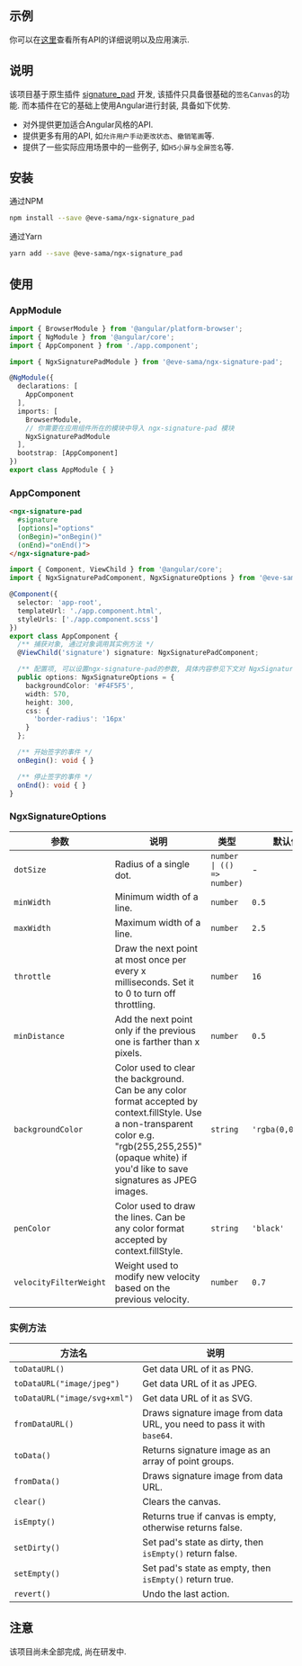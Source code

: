 ## 示例
你可以在[这里](https://mr-eve.github.io/ngx-signature-pad/)查看所有API的详细说明以及应用演示.

## 说明

该项目基于原生插件 [signature_pad](https://github.com/szimek/signature_pad) 开发, 该插件只具备很基础的`签名Canvas`的功能. 而本插件在它的基础上使用Angular进行封装, 具备如下优势.
 - 对外提供更加适合Angular风格的API.
 - 提供更多有用的API, 如`允许用户手动更改状态`、`撤销笔画`等.
 - 提供了一些实际应用场景中的一些例子, 如`H5小屏与全屏签名`等. 

## 安装

通过NPM
```bash
npm install --save @eve-sama/ngx-signature_pad
```

通过Yarn
```bash
yarn add --save @eve-sama/ngx-signature_pad
```

## 使用

### AppModule
```typescript
import { BrowserModule } from '@angular/platform-browser';
import { NgModule } from '@angular/core';
import { AppComponent } from './app.component';

import { NgxSignaturePadModule } from '@eve-sama/ngx-signature-pad';

@NgModule({
  declarations: [
    AppComponent
  ],
  imports: [
    BrowserModule,
    // 你需要在应用组件所在的模块中导入 ngx-signature-pad 模块
    NgxSignaturePadModule
  ],
  bootstrap: [AppComponent]
})
export class AppModule { }
```
### AppComponent
```html
<ngx-signature-pad
  #signature
  [options]="options"
  (onBegin)="onBegin()"
  (onEnd)="onEnd()">
</ngx-signature-pad>
```
```typescript
import { Component, ViewChild } from '@angular/core';
import { NgxSignaturePadComponent, NgxSignatureOptions } from '@eve-sama/ngx-signature-pad';

@Component({
  selector: 'app-root',
  templateUrl: './app.component.html',
  styleUrls: ['./app.component.scss']
})
export class AppComponent {
  /** 捕获对象, 通过对象调用其实例方法 */
  @ViewChild('signature') signature: NgxSignaturePadComponent;

  /** 配置项, 可以设置ngx-signature-pad的参数, 具体内容参见下文对 NgxSignatureOptions 的详细介绍 */
  public options: NgxSignatureOptions = {
    backgroundColor: '#F4F5F5',
    width: 570,
    height: 300,
    css: {
      'border-radius': '16px'
    }
  };

  /** 开始签字的事件 */
  onBegin(): void { }

  /** 停止签字的事件 */
  onEnd(): void { }
}
```
### NgxSignatureOptions

| 参数 | 说明 | 类型 | 默认值 |
| --- | --- | --- | --- |
| `dotSize` | Radius of a single dot. | `number \| (() => number)` | - |
| `minWidth` | Minimum width of a line. | `number` | `0.5` |
| `maxWidth` | Maximum width of a line. | `number` | `2.5` |
| `throttle` | Draw the next point at most once per every x milliseconds. Set it to 0 to turn off throttling. | `number` | `16` |
| `minDistance` | Add the next point only if the previous one is farther than x pixels. | `number` | `0.5` |
| `backgroundColor` | Color used to clear the background. Can be any color format accepted by context.fillStyle. Use a non-transparent color e.g. "rgb(255,255,255)" (opaque white) if you'd like to save signatures as JPEG images. | `string` | `'rgba(0,0,0,0)'` |
| `penColor` | Color used to draw the lines. Can be any color format accepted by context.fillStyle. | `string` | `'black'` |
| `velocityFilterWeight` | Weight used to modify new velocity based on the previous velocity. | `number` | `0.7` |

### 实例方法

| 方法名 | 说明 |
| --- | --- |
| `toDataURL()` | Get data URL of it as PNG. |
| `toDataURL("image/jpeg")` | Get data URL of it as JPEG. |
| `toDataURL("image/svg+xml")` | Get data URL of it as SVG. |
| `fromDataURL()` | Draws signature image from data URL, you need to pass it with `base64`. |
| `toData()` | Returns signature image as an array of point groups. |
| `fromData()` | Draws signature image from data URL. |
| `clear()` | Clears the canvas. |
| `isEmpty()` | Returns true if canvas is empty, otherwise returns false. |
| `setDirty()` | Set pad's state as dirty, then `isEmpty()` return false. |
| `setEmpty()` | Set pad's state as empty, then `isEmpty()` return true. |
| `revert()` | Undo the last action. |

## 注意

该项目尚未全部完成, 尚在研发中. 